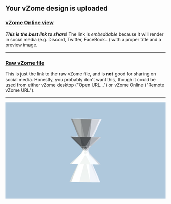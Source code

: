 ## Your vZome design is uploaded

### [vZome Online view][embed]

***This is the best link to share***!  The link is *embeddable* because it will render in social media (e.g. Discord, Twitter, FaceBook...) with a proper title and a preview image.

---

### [Raw vZome file][raw]

This is just the link to the raw vZome file, and is **not** good for
sharing on social media.
Honestly, you probably don't want this, though it could be used from either
vZome desktop ("Open URL...") or vZome Online ("Remote vZome URL").

---

![Image](<Concentric-Hyperboloids-Nona.png>)


[embed]: <https://vzome.com/app/embed.py?url=https://raw.githubusercontent.com/John-Kostick/vzome-sharing/main/2021/07/04/08-53-15-Concentric-Hyperboloids-Nona/Concentric-Hyperboloids-Nona.vZome>
[raw]: <https://raw.githubusercontent.com/John-Kostick/vzome-sharing/main/2021/07/04/08-53-15-Concentric-Hyperboloids-Nona/Concentric-Hyperboloids-Nona.vZome>
